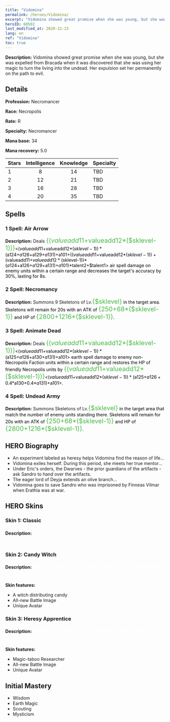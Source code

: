 ```yaml
---
title: "Vidomina"
permalink: /heroes/Vidomina/
excerpt: "Vidomina showed great promise when she was young, but she was expelled from Bracada when it was discovered that she was using her magic to turn the living into the undead. Her expulsion set her permanently on the path to evil. "
heroID: 60502
last_modified_at: 2020-12-23
lang: en
ref: "Vidomina"
toc: true
---
```

 **Description:** Vidomina showed great promise when she was young, but she was expelled from Bracada when it was discovered that she was using her magic to turn the living into the undead. Her expulsion set her permanently on the path to evil. 
## Details
 **Profession:** Necromancer

 **Race:** Necropolis

 **Rate:** R

 **Specialty:** Necromancer

 **Mana base:** 34

 **Mana recovery:** 5.0


  | Stars   |  Intelligence  |    Knowledge   |      Specialty     |
  |---------|:---------------:|:---------------:|--------------------|
  |    1    | 8 | 14 | TBD |
  |    2    | 12 | 21 | TBD |
  |    3    | 16 | 28 | TBD |
  |    4    | 20 | 35 | TBD |

## Spells
### 1 Spell: Air Arrow
 **Description:** Deals <span style="color: #48b946;font-size:20px">{($valueadd11+$valueadd12*($sklevel-1))}</span><span style="color: black"><($valueadd11+$valueadd12*($sklevel-1))*($a124+$a126+$a129+$a131)+$a101+(($valueadd11+$valueadd12*($sklevel-1))+($valueadd11+$valueadd12*($sklevel-1))*($a124+$a126+$a129+$a131)+$a101)*$talent2+$talent1> air spell damage on enemy units within a certain range and decreases the target's accuracy by 30%, lasting for 8s.

### 2 Spell: Necromancy
 **Description:** Summons 9 Skeletons of Lv.<span style="color: #48b946;font-size:20px">{$sklevel}</span><span style="color: black"> in the target area. Skeletons will remain for 20s with an ATK of <span style="color: #48b946;font-size:20px">{250+68*($sklevel-1)}</span><span style="color: black"> and HP of <span style="color: #48b946;font-size:20px">{2800+1216*($sklevel-1)}</span><span style="color: black">.

### 3 Spell: Animate Dead
 **Description:** Deals <span style="color: #48b946;font-size:20px">{($valueadd11+$valueadd12*($sklevel-1))}</span><span style="color: black"><($valueadd11+$valueadd12*($sklevel-1))*($a125+$a126+$a130+$a131)+$a101> earth spell damage to enemy non-Necropolis Faction units within a certain range and restores the HP of friendly Necropolis units by <span style="color: #48b946;font-size:20px">{($valueadd11+$valueadd12*($sklevel-1))}</span><span style="color: black"><($valueadd11+$valueadd12*($sklevel-1))*($a125+$a126+0.4*$a130+0.4*$a131)+$a101>.

### 4 Spell: Undead Army
 **Description:** Summons Skeletons of Lv.<span style="color: #48b946;font-size:20px">{$sklevel}</span><span style="color: black"> in the target area that match the number of enemy units standing there. Skeletons will remain for 20s with an ATK of <span style="color: #48b946;font-size:20px">{250+68*($sklevel-1)}</span><span style="color: black"> and HP of <span style="color: #48b946;font-size:20px">{2800+1216*($sklevel-1)}</span><span style="color: black">.


## HERO Biography
   - An experiment labeled as heresy helps Vidomina find the reason of life...
   - Vidomina exiles herself. During this period, she meets her true mentor...
   - Under Eric's orders, the Dwarves - the prior guardians of the artifacts - ask Sandro to hand over the artifacts.
   - The eager lord of Deyja extends an olive branch...
   - Vidomina goes to save Sandro who was imprisoned by Finneas Vilmar when Erathia was at war.

## HERO Skins
### Skin 1: **Classic**

 **Description:** <span style="color: #ffffff;font-size:20px">Death is like a celestial body; it draws in tides of bones that engulf everything! </span>


### Skin 2: **Candy Witch**

 **Description:** <span style="color: #ffffff;font-size:20px">Pure souls are always attracted by festivals and candy.</span>

 **Skin features:** 

   - A witch distributing candy
   - All-new Battle Image
   - Unique Avatar

### Skin 3: **Heresy Apprentice**

 **Description:** <span style="color: #ffffff;font-size:20px">Most only see the ugliness and chaos of death, but I see the truth of eternity.</span>

 **Skin features:** 

   - Magic-taboo Researcher
   - All-new Battle Image
   - Unique Avatar


## Initial Mastery
   - Wisdom
   - Earth Magic
   - Scouting
   - Mysticism
